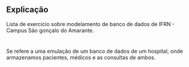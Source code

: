 ## Explicação

Lista de exercício sobre modelamento de banco de dados de IFRN - Campus São gonçalo do Amarante.
#
Se refere a uma emulação de um banco de dados de um hospital, onde armazenamos pacientes, médicos e as consultas de ambos.
